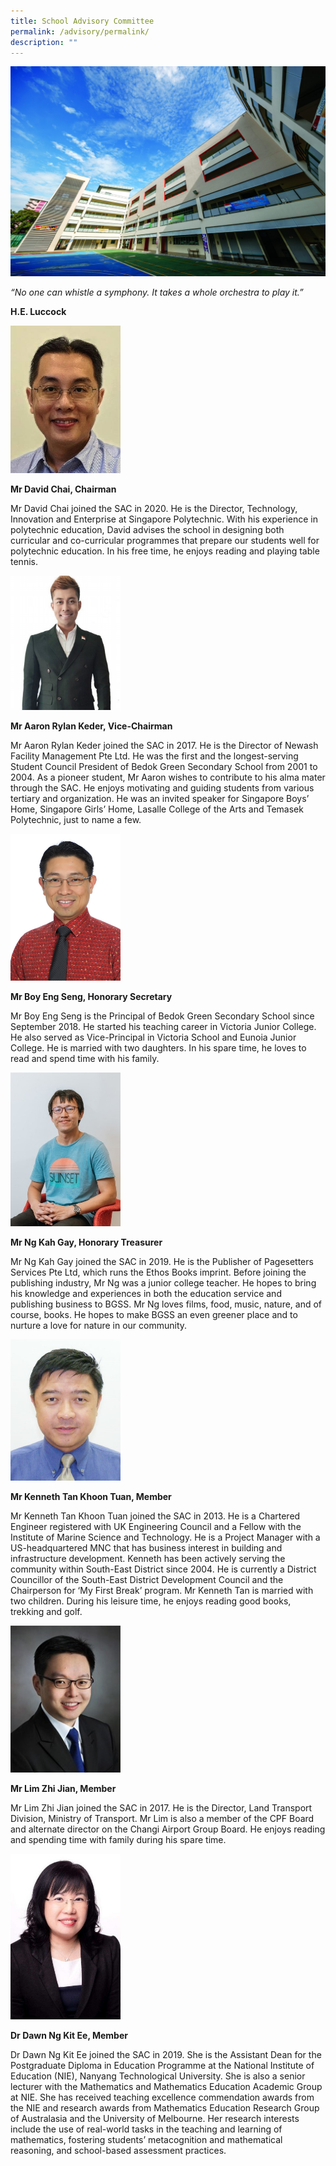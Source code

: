 ```yaml
---
title: School Advisory Committee
permalink: /advisory/permalink/
description: ""
---
```

![](/images/Our-Heritage-e1570003294657.jpg)

*“No one can whistle a symphony. It takes a whole orchestra to play it.”*

**H.E. Luccock**

<img src="/images/david.jpg"  
     style="width:35%">


**Mr David Chai, Chairman**

Mr David Chai joined the SAC in 2020. He is the Director, Technology, Innovation and Enterprise at Singapore Polytechnic. With his experience in polytechnic education, David advises the school in designing both curricular and co-curricular programmes that prepare our students well for polytechnic education. In his free time, he enjoys reading and playing table tennis.

<img src="/images/aaron.jpg"  
     style="width:35%">


**Mr Aaron Rylan Keder, Vice-Chairman**

Mr Aaron Rylan Keder joined the SAC in 2017. He is the Director of Newash Facility Management Pte Ltd. He was the first and the longest-serving Student Council President of Bedok Green Secondary School from 2001 to 2004. As a pioneer student, Mr Aaron wishes to contribute to his alma mater through the SAC. He enjoys motivating and guiding students from various tertiary and organization. He was an invited speaker for Singapore Boys’ Home, Singapore Girls’ Home, Lasalle College of the Arts and Temasek Polytechnic, just to name a few.


<img src="/images/mr-boy.jpg"  
     style="width:35%">


**Mr Boy Eng Seng, Honorary Secretary**

Mr Boy Eng Seng is the Principal of Bedok Green Secondary School since September 2018. He started his teaching career in Victoria Junior College. He also served as Vice-Principal in Victoria School and Eunoia Junior College. He is married with two daughters. In his spare time, he loves to read and spend time with his family.


<img src="/images/ng-kah.jpg"  
     style="width:35%">

**Mr Ng Kah Gay, Honorary Treasurer**

Mr Ng Kah Gay joined the SAC in 2019. He is the Publisher of Pagesetters Services Pte Ltd, which runs the Ethos Books imprint. Before joining the publishing industry, Mr Ng was a junior college teacher. He hopes to bring his knowledge and experiences in both the education service and publishing business to BGSS. Mr Ng loves films, food, music, nature, and of course, books. He hopes to make BGSS an even greener place and to nurture a love for nature in our community.


<img src="/images/treasure.jpg"  
     style="width:35%">

**Mr Kenneth Tan Khoon Tuan, Member**

Mr Kenneth Tan Khoon Tuan joined the SAC in 2013. He is a Chartered Engineer registered with UK Engineering Council and a Fellow with the Institute of Marine Science and Technology. He is a Project Manager with a US-headquartered MNC that has business interest in building and infrastructure development. Kenneth has been actively serving the community within South-East District since 2004. He is currently a District Councillor of the South-East District Development Council and the Chairperson for ‘My First Break’ program. Mr Kenneth Tan is married with two children. During his leisure time, he enjoys reading good books, trekking and golf.


<img src="/images/lim-zhi.jpg"  
     style="width:35%">

**Mr Lim Zhi Jian, Member**

Mr Lim Zhi Jian joined the SAC in 2017. He is the Director, Land Transport Division, Ministry of Transport. Mr Lim is also a member of the CPF Board and alternate director on the Changi Airport Group Board. He enjoys reading and spending time with family during his spare time.


<img src="/images/dawn.jpg"  
     style="width:35%">

**Dr Dawn Ng Kit Ee, Member**

Dr Dawn Ng Kit Ee joined the SAC in 2019. She is the Assistant Dean for the Postgraduate Diploma in Education Programme at the National Institute of Education (NIE), Nanyang Technological University. She is also a senior lecturer with the Mathematics and Mathematics Education Academic Group at NIE. She has received teaching excellence commendation awards from the NIE and research awards from Mathematics Education Research Group of Australasia and the University of Melbourne. Her research interests include the use of real-world tasks in the teaching and learning of mathematics, fostering students’ metacognition and mathematical reasoning, and school-based assessment practices.